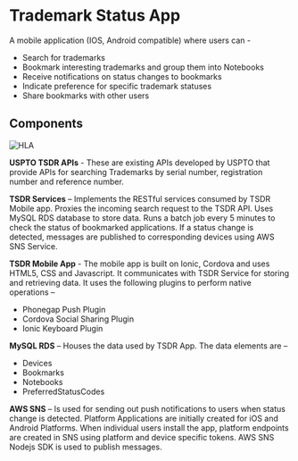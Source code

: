 Trademark Status App
=====================

A mobile application (IOS, Android compatible) where users can - 
* Search for trademarks 
* Bookmark interesting trademarks and group them into Notebooks
* Receive notifications on status changes to bookmarks
* Indicate preference for specific trademark statuses 
* Share bookmarks with other users

## Components
![HLA](https://s3.amazonaws.com/aeec-public/TSDRMobile-HLA.png)

**USPTO TSDR APIs** - These are existing APIs developed by USPTO that provide APIs for searching Trademarks by serial number, registration number and reference number.

**TSDR Services** – Implements the RESTful services consumed by TSDR Mobile app. Proxies the incoming search request to the TSDR API. Uses MySQL RDS database to store data. Runs a batch job every 5 minutes to check the status of bookmarked applications. If a status change is detected, messages are published to corresponding devices using AWS SNS Service.

**TSDR Mobile App** - The mobile app is built on Ionic, Cordova and uses HTML5, CSS and Javascript. It communicates with TSDR Service for storing and retrieving data. It uses the following plugins to perform native operations – 
* Phonegap Push Plugin
* Cordova Social Sharing Plugin
* Ionic Keyboard Plugin

**MySQL RDS** – Houses the data used by TSDR App. The data elements are – 
* Devices
* Bookmarks
* Notebooks
* PreferredStatusCodes

**AWS SNS** – Is used for sending out push notifications to users when status change is detected. Platform Applications are initially created for iOS and Android Platforms. When individual users install the app, platform endpoints are created in SNS using platform and device specific tokens. AWS SNS Nodejs SDK is used to publish messages.

